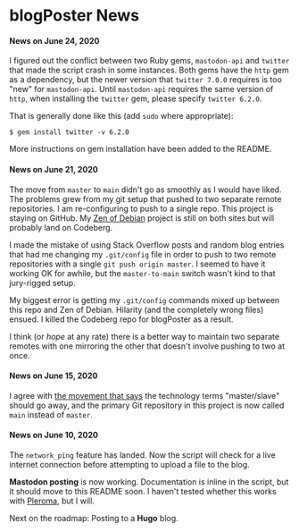 # blogPoster News

#### News on June 24, 2020

I figured out the conflict between two Ruby gems, `mastodon-api` and `twitter` that made the script crash in some instances. Both gems have the `http` gem as a dependency, but the newer version that `twitter 7.0.0` requires is too "new" for `mastodon-api`. Until `mastodon-api` requires the same version of `http`, when installing the `twitter` gem, please specify `twitter 6.2.0`.

That is generally done like this (add `sudo` where appropriate):

	$ gem install twitter -v 6.2.0
	
More instructions on gem installation have been added to the README.

#### News on June 21, 2020

The move from `master` to `main` didn't go as smoothly as I would have liked. The problems grew from my git setup that pushed to two separate remote repositories. I am re-configuring to push to a single repo. This project is staying on GitHub. My [Zen of Debian](https://codeberg.org/passthejoe/zen-of-debian) project is still on both sites but will probably land on Codeberg.

I made the mistake of using Stack Overflow posts and random blog entries that had me changing my `.git/config` file in order to push to two remote repositories with a single `git push origin master`. I seemed to have it working OK for awhile, but the `master-to-main` switch wasn't kind to that jury-rigged setup.

My biggest error is getting my `.git/config` commands mixed up between this repo and Zen of Debian. Hilarity (and the completely wrong files) ensued. I killed the Codeberg repo for blogPoster as a result.

I think (or _hope_ at any rate) there is a better way to maintain two separate remotes with one mirroring the other that doesn't involve pushing to two at once.

#### News on June 15, 2020

I agree with [the movement that says](https://www.zdnet.com/article/github-to-replace-master-with-alternative-term-to-avoid-slavery-references/) the technology terms "master/slave" should go away, and the primary Git repository in this project is now called `main` instead of `master`.

#### News on June 10, 2020

The `network_ping` feature has landed. Now the script will check for a live internet connection before attempting to upload a file to the blog.

**Mastodon posting** is now working. Documentation is inline in the script, but it should move to this README soon. I haven't tested whether this works with [Pleroma](https://pleroma.social/), but I will.

Next on the roadmap: Posting to a **Hugo** blog.
